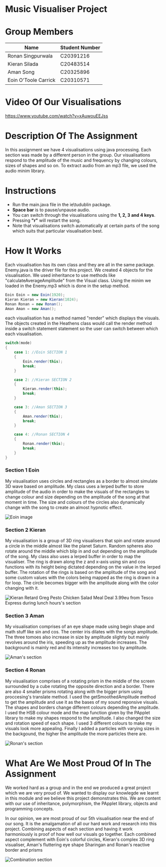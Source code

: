 # Music Visualiser Project

# Group Members
| Name | Student Number |
|-----------|-----------|
|Ronan Singpurwala | C20391216 |
|Kieran Silada | C20483514 |
|Aman Song | C20325896 |
|Eoin O'Toole Carrick | C20310571 |

# Video Of Our Visualisations
https://www.youtube.com/watch?v=xAuwouEEJss

# Description Of The Assignment
In this assignment we have 4 visualisations using java processing. Each section was made by a different person in the group. Our visualisations respond to the amplitude of the music and frequency by changing colours, sizes of shapes and so on. To extract audio from an mp3 file, we used the audio minim library. 

# Instructions
- Run the main.java file in the ie\tudublin package.
- **Space bar** is to pause/unpause audio.
- You can switch through the visualisations using the **1, 2, 3 and 4 keys**.
- Pressing **"r"** will restart the song.
- Note that visualisations switch automatically at certain parts of the song which suits that particular visualisation best.

# How It Works
Each visualisation has its own class and they are all in the same package. Enemy.java is the driver file for this project. We created 4 objects for the visualisation. We used inheritance to use methods like "calculateAverageAmplitude" from the Visual class. Using the minim we loaded in the Enemy.mp3 which is done in the setup method.

```java
Eoin Eoin = new Eoin(1920);
Kieran Kieran = new Kieran(1024);
Ronan Ronan = new Ronan();
Aman Aman = new Aman();
```
each visualisation has a method named "render" which displays the visuals. The objects created in the Heathens class would call the render method inside a switch statement statement so the user can switch between which each visualisation.

```java
switch(mode)
{
    case 1: //Eoin SECTION 1
    {
        Eoin.render(this);
        break;
    }

    case 2: //Kieran SECTION 2
    {
        Kieran.render(this);
        break;
    }

    case 3: //Aman SECTION 3
    {
        Aman.render(this);
        break;
    }

    case 4: //Ronan SECTION 4
    {
        Ronan.render(this);
        break;
    }
}
```
### Section 1 Eoin 
My visualisation uses circles and rectangles as a border to almost simulate 3D wave based on amplitude. My class uses a lerped buffer to store amplitude of the audio in order to make the visuals of the rectangles to change colour and size depending on the amplitude of the song at that moment in time. The size and colours of the circles also dynamically change with the song to create an almost hypnotic effect.

![Eoin image](images/Eoin.png)

### Section 2 Kieran
My visualisation is a group of 3D ring visualisers that spin and rotate around a circle in the middle almost like the planet Saturn. Random spheres also rotate around the middle which blip in and out depending on the amplitude of the song. My class also uses a lerped buffer in order to map the visualiser. The ring is drawn along the z and x-axis using sin and cos functions with its height being dictated depending on the value in the lerped buffer. The rotation of the rings is based on the amplitude of the song and some custom values with the colors being mapped as the ring is drawn in a for loop. The circle becomes bigger with the amplitude along with the color changing with it. 

![Kieran Retard Greg Pesto Chicken Salad Meal Deal 3.99eu from Tesco Express during lunch hours's section](images/kieran.jpg)

### Section 3 Aman
My visualisation comprises of an eye shape made using begin shape and math stuff like sin and cos. The center iris dilates with the songs amplitude. The three tomoes also increase in size by amplitude slightly but mainly revolves around the iris, speeding up as the amplitude increases. The background is mainly red and its intensity increases too by amplitude. 

![Aman's section](images/aman.jpg)

### Section 4 Ronan
My visualisation comprises of a rotating prism in the middle of the screen surrounded by a cube rotating the opposite direction and a border. There are also 4 smaller prisms rotating along with the bigger prism using proccesing's translate method. I used the getSmoothedAmplitude method to get the amplitude and use it as the bases of my sound reponsive visuals. The shapes and borders change different colours depending the amplitude. I used the HSB colour mode and  the map function given by the PApplet library to make my shapes respond to the amplitude. I also changed the size and rotation speed of each shape. I used 3 different colours to make my visuals look more appealing. Finally I added a particles with varying sizes in the backgound, the higher the amplitude the more particles there are.

![Ronan's section](images/ronan.png)

# What Are We Most Proud Of In The Assignment
We worked hard as a group and in the end we produced a great project which we are very proud of. We wanted to display our knowlegde we learnt in this module and we believe this project demonstrates this. We are content with our use of inheritance, polymorphism, the PApplet library, objects and programming concepts.

In our opinion, we are most proud of our 5th visualisation near the end of our song. It is the amalgamation of all our hard work and research into this project. Combining aspects of each section and having it work harmoniously is proof of how well our visuals go together. Each combined aspect complement with Eoin's colorful circles, Kieran's complex 3D ring visualiser, Aman's fluttering eye shape Sharingan and Ronan's reactive border and prisms

![Combination section](images/combo.jpg)
